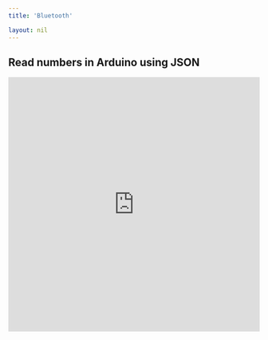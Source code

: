 ```yaml
---
title: 'Bluetooth'

layout: nil
---
```


## Read numbers in Arduino using JSON

<p><iframe src="https://create.arduino.cc/editor/andreabianchi/64697cd5-bca8-42fb-8621-11930f6767c9/preview?embed" height="510px" width="100%"  frameborder="0"></iframe></p>
